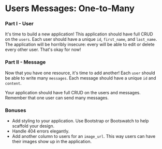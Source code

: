 # Users Messages: One-to-Many

### Part I - User

It's time to build a new application! This application should have full CRUD on the `users`. Each user should have a unique `id`, `first_name`, and `last_name`. The application will be horribly insecure: every will be able to edit or delete every other user. That's okay for now!

### Part II - Message

Now that you have one resource, it's time to add another! Each `user` should be able to write many `messages`. Each message should have a unique `id` and `content`.

Your application should have full CRUD on the users and messages. Remember that one user can send many messages.

### Bonuses

- Add styling to your application. Use Bootstrap or Bootswatch to help scaffold your design.
- Handle 404 errors elegantly.
- Add another column to users for an `image_url`. This way users can have their images show up in the application.
